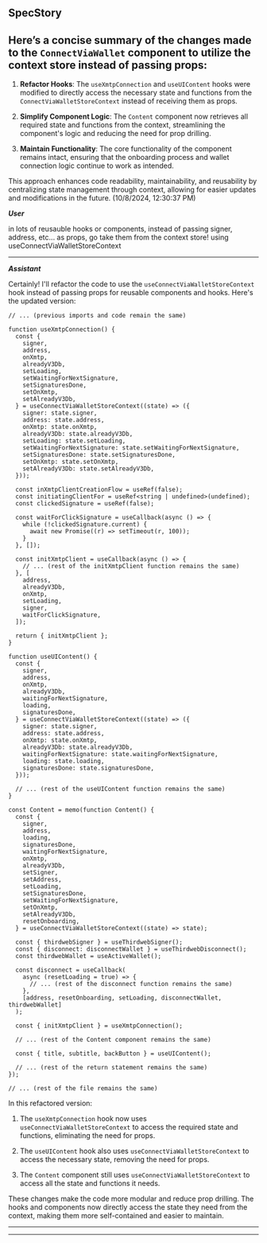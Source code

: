 ## SpecStory

## Here’s a concise summary of the changes made to the `ConnectViaWallet` component to utilize the context store instead of passing props:

1. **Refactor Hooks**: The `useXmtpConnection` and `useUIContent` hooks were modified to directly access the necessary state and functions from the `ConnectViaWalletStoreContext` instead of receiving them as props.

2. **Simplify Component Logic**: The `Content` component now retrieves all required state and functions from the context, streamlining the component's logic and reducing the need for prop drilling.

3. **Maintain Functionality**: The core functionality of the component remains intact, ensuring that the onboarding process and wallet connection logic continue to work as intended.

This approach enhances code readability, maintainability, and reusability by centralizing state management through context, allowing for easier updates and modifications in the future. (10/8/2024, 12:30:37 PM)

_**User**_

in lots of reusauble hooks or components, instead of passing signer, address, etc... as props, go take them from the context store! using useConnectViaWalletStoreContext

---

_**Assistant**_

Certainly! I'll refactor the code to use the `useConnectViaWalletStoreContext` hook instead of passing props for reusable components and hooks. Here's the updated version:

```typescript:components/Onboarding/ConnectViaWallet.tsx
// ... (previous imports and code remain the same)

function useXmtpConnection() {
  const {
    signer,
    address,
    onXmtp,
    alreadyV3Db,
    setLoading,
    setWaitingForNextSignature,
    setSignaturesDone,
    setOnXmtp,
    setAlreadyV3Db,
  } = useConnectViaWalletStoreContext((state) => ({
    signer: state.signer,
    address: state.address,
    onXmtp: state.onXmtp,
    alreadyV3Db: state.alreadyV3Db,
    setLoading: state.setLoading,
    setWaitingForNextSignature: state.setWaitingForNextSignature,
    setSignaturesDone: state.setSignaturesDone,
    setOnXmtp: state.setOnXmtp,
    setAlreadyV3Db: state.setAlreadyV3Db,
  }));

  const inXmtpClientCreationFlow = useRef(false);
  const initiatingClientFor = useRef<string | undefined>(undefined);
  const clickedSignature = useRef(false);

  const waitForClickSignature = useCallback(async () => {
    while (!clickedSignature.current) {
      await new Promise((r) => setTimeout(r, 100));
    }
  }, []);

  const initXmtpClient = useCallback(async () => {
    // ... (rest of the initXmtpClient function remains the same)
  }, [
    address,
    alreadyV3Db,
    onXmtp,
    setLoading,
    signer,
    waitForClickSignature,
  ]);

  return { initXmtpClient };
}

function useUIContent() {
  const {
    signer,
    address,
    onXmtp,
    alreadyV3Db,
    waitingForNextSignature,
    loading,
    signaturesDone,
  } = useConnectViaWalletStoreContext((state) => ({
    signer: state.signer,
    address: state.address,
    onXmtp: state.onXmtp,
    alreadyV3Db: state.alreadyV3Db,
    waitingForNextSignature: state.waitingForNextSignature,
    loading: state.loading,
    signaturesDone: state.signaturesDone,
  }));

  // ... (rest of the useUIContent function remains the same)
}

const Content = memo(function Content() {
  const {
    signer,
    address,
    loading,
    signaturesDone,
    waitingForNextSignature,
    onXmtp,
    alreadyV3Db,
    setSigner,
    setAddress,
    setLoading,
    setSignaturesDone,
    setWaitingForNextSignature,
    setOnXmtp,
    setAlreadyV3Db,
    resetOnboarding,
  } = useConnectViaWalletStoreContext((state) => state);

  const { thirdwebSigner } = useThirdwebSigner();
  const { disconnect: disconnectWallet } = useThirdwebDisconnect();
  const thirdwebWallet = useActiveWallet();

  const disconnect = useCallback(
    async (resetLoading = true) => {
      // ... (rest of the disconnect function remains the same)
    },
    [address, resetOnboarding, setLoading, disconnectWallet, thirdwebWallet]
  );

  const { initXmtpClient } = useXmtpConnection();

  // ... (rest of the Content component remains the same)

  const { title, subtitle, backButton } = useUIContent();

  // ... (rest of the return statement remains the same)
});

// ... (rest of the file remains the same)
```

In this refactored version:

1. The `useXmtpConnection` hook now uses `useConnectViaWalletStoreContext` to access the required state and functions, eliminating the need for props.

2. The `useUIContent` hook also uses `useConnectViaWalletStoreContext` to access the necessary state, removing the need for props.

3. The `Content` component still uses `useConnectViaWalletStoreContext` to access all the state and functions it needs.

These changes make the code more modular and reduce prop drilling. The hooks and components now directly access the state they need from the context, making them more self-contained and easier to maintain.

---



---

